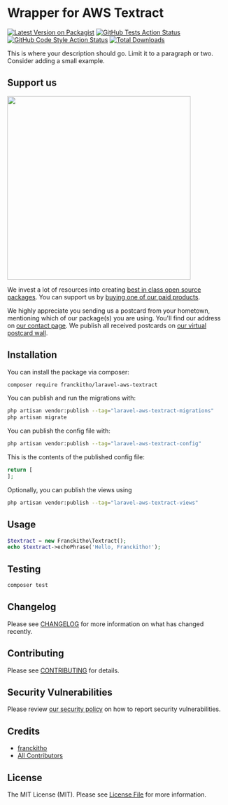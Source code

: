 # Wrapper for AWS Textract

[![Latest Version on Packagist](https://img.shields.io/packagist/v/franckitho/laravel-aws-textract.svg?style=flat-square)](https://packagist.org/packages/franckitho/laravel-aws-textract)
[![GitHub Tests Action Status](https://img.shields.io/github/actions/workflow/status/franckitho/laravel-aws-textract/run-tests.yml?branch=main&label=tests&style=flat-square)](https://github.com/franckitho/laravel-aws-textract/actions?query=workflow%3Arun-tests+branch%3Amain)
[![GitHub Code Style Action Status](https://img.shields.io/github/actions/workflow/status/franckitho/laravel-aws-textract/fix-php-code-style-issues.yml?branch=main&label=code%20style&style=flat-square)](https://github.com/franckitho/laravel-aws-textract/actions?query=workflow%3A"Fix+PHP+code+style+issues"+branch%3Amain)
[![Total Downloads](https://img.shields.io/packagist/dt/franckitho/laravel-aws-textract.svg?style=flat-square)](https://packagist.org/packages/franckitho/laravel-aws-textract)

This is where your description should go. Limit it to a paragraph or two. Consider adding a small example.

## Support us

[<img src="https://github-ads.s3.eu-central-1.amazonaws.com/laravel-aws-textract.jpg?t=1" width="419px" />](https://spatie.be/github-ad-click/laravel-aws-textract)

We invest a lot of resources into creating [best in class open source packages](https://spatie.be/open-source). You can support us by [buying one of our paid products](https://spatie.be/open-source/support-us).

We highly appreciate you sending us a postcard from your hometown, mentioning which of our package(s) you are using. You'll find our address on [our contact page](https://spatie.be/about-us). We publish all received postcards on [our virtual postcard wall](https://spatie.be/open-source/postcards).

## Installation

You can install the package via composer:

```bash
composer require franckitho/laravel-aws-textract
```

You can publish and run the migrations with:

```bash
php artisan vendor:publish --tag="laravel-aws-textract-migrations"
php artisan migrate
```

You can publish the config file with:

```bash
php artisan vendor:publish --tag="laravel-aws-textract-config"
```

This is the contents of the published config file:

```php
return [
];
```

Optionally, you can publish the views using

```bash
php artisan vendor:publish --tag="laravel-aws-textract-views"
```

## Usage

```php
$textract = new Franckitho\Textract();
echo $textract->echoPhrase('Hello, Franckitho!');
```

## Testing

```bash
composer test
```

## Changelog

Please see [CHANGELOG](CHANGELOG.md) for more information on what has changed recently.

## Contributing

Please see [CONTRIBUTING](CONTRIBUTING.md) for details.

## Security Vulnerabilities

Please review [our security policy](../../security/policy) on how to report security vulnerabilities.

## Credits

- [franckitho](https://github.com/franckitho)
- [All Contributors](../../contributors)

## License

The MIT License (MIT). Please see [License File](LICENSE.md) for more information.
